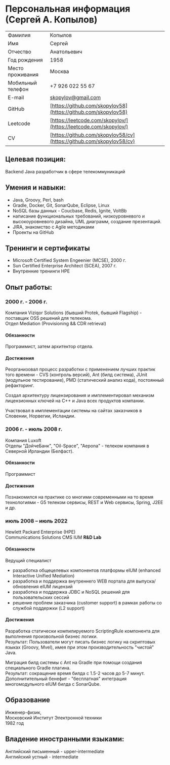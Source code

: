 # Персональная информация (Сергей А. Копылов)

|                 |                                                                     |
|-----------------|---------------------------------------------------------------------|
|Фамилия          | Копылов                                                             |
|Имя              | Сергей                                                              | 
|Отчество         | Анатольевич                                                         |
|Год рождения     | 1958                                                                |
|Место проживания | Москва                                                              |
|Мобильный телефон| +7 926 022 55 67                                                    |
|E-mail           | [skopylov@gmail.com](mailto:skopylov@gmail.com)                     |
|GitHub           | [https://github.com/skopylov58](https://github.com/skopylov58)      |
|Leetcode         | [https://leetcode.com/skopylov/](https://leetcode.com/skopylov/)    |
|CV               | [https://github.com/skopylov58/cv](https://github.com/skopylov58/cv)|

## Целевая позиция:

Backеnd Java разработчик в сфере телекоммуникаций

## Умения и навыки:
 - Java, Groovy, Perl, bash
 - Gradle, Docker, Git, SonarQube, Eclipse, Linux
 - NoSQL базы данных - Coucbase, Redis, Ignite, VoltBb
 - написание функциональных требований, низкоуровневого и высокоуровневого дизайна, UML диаграмм, создание презентаций.
 - JIRA, знакомство с Agile методиками
 - Проекты на GitHub
 
## Тренинги и сертификаты
 - Microsoft Certified System Engeenier (MCSE), 2000 г.
 - Sun Certified Enterprise Architect (SCEA), 2007 г.  
 - Внутренние тренинги HPE  

## Опыт работы:

### 2000 г. - 2006 г.

Компания Viziqor Solutions (бывший  Protek, бывший Flagship) - поставщик OSS решений для телекома.  
Отдел Mediation (Provisioning && CDR retrieval)  

#### Обязанности

Программист, затем архитектор отдела.  

#### Достижения

Реорганизовал процесс разработки с применением лучших практик того времени - CVS (контроль версий),
Ant (билд система), JUnit (модульное тестирование), PMD (статический анализ кода), постоянный рефакторинг.

Создал архитектуру лицензирования и имплементировал механизм лицензионных ключей на C++ и Java всех продуктов компании.

Участвовал в имплементации системы на сайтах заказчиков в Словении, Норвегии, Исландии.

### 2006 г. - июль 2008 г.

Компания Luxoft  
Отделы "ДойчеБанк", "Oil-Space", "Aepona" - телеком компания в Северной Ирландии (Белфаст).

#### Обязанности

Программист

#### Достижения

Познакомился на практике со многими современными на то время технологиями - G5 телеком сервисы, REST и Web сервисы, Spring, J2EE и др.

### июль 2008 – июль 2022

Hewlett Packard Enterprise (HPE)  
Communications Solutions CMS IUM **R&D Lab**  

#### Обязанности

Ведущий специалист

 - разработка общецелевых компонентов платформы eIUM (enhanced Interactive Unified Mediation)
 - разработка и поддержка внутреннего WEB портала для выпуска/обновления eIUM лицензий
 - разработка и поддержка JDBC и NoSQL решений для пользовательских сессий
 - решение проблем заказчика (customer support) в рамках работы со службой поддержки (L2 support)
  
#### Достижения

Разработка статически компилируемого ScriptingRule компонента для выполнения произвольной бизнес логики.  
Результат: Пользователи могут писать бизнес логику на скриптовых языках (Groovy, Mvel), имея при этом производительность "чистой" Java.

Миграция билд системы с Ant на Gradle при помощи создания специального Gradle плагина.  
Результат: сокращение время билда с 1.5-2 часов до 5-7 минут.
Дополнитительный бенефит - "бесплатная" интеграция многомодульного eIUM билда с SonarQube.

## Образование
Инженер-физик,  
Московский Институт Электронной техники  
1982 год

## Владение иностранными языками:

Английский письменный - upper-intermediate  
Английский устный - intermediate  



